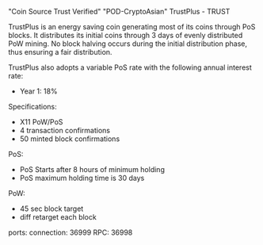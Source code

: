 "Coin Source Trust Verified"
"POD-CryptoAsian"
TrustPlus - TRUST

TrustPlus is an energy saving coin generating most of its coins through PoS blocks. It distributes its initial coins through 3 days of evenly distributed PoW mining. No block halving occurs during the initial distribution phase, thus ensuring a fair distribution.

TrustPlus also adopts a variable PoS rate with the following annual interest rate:
- Year 1: 18%

Specifications:

- X11 PoW/PoS
- 4 transaction confirmations
- 50 minted block confirmations

PoS:
- PoS Starts after 8 hours of minimum holding
- PoS maximum holding time is 30 days

PoW: 
- 45 sec block target
- diff retarget each block

ports:
connection:	36999
RPC: 36998
